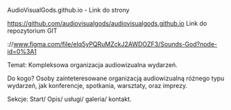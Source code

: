 AudioVisualGods.github.io - Link do strony

https://github.com/audiovisualgods/audiovisualgods.github.io Link do repozytorium GIT


://www.figma.com/file/eIq5yPQRuMZckJ2AWDOZF3/Sounds-God?node-id=0%3A1

Temat: Kompleksowa organizacja audiowizualna wydarzeń. 

Do kogo? Osoby zainteteresowane organizacją audiowizualną różnego typu wydarzeń, jak konferencje, spotkania, warsztaty, oraz imprezy.  

Sekcje: Start/ Opis/ usługi/ galeria/ kontakt. 